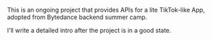 This is an ongoing project that provides APIs for a lite TikTok-like App, adopted from Bytedance backend summer camp. 

I'll write a detailed intro after the project is in a good state.
